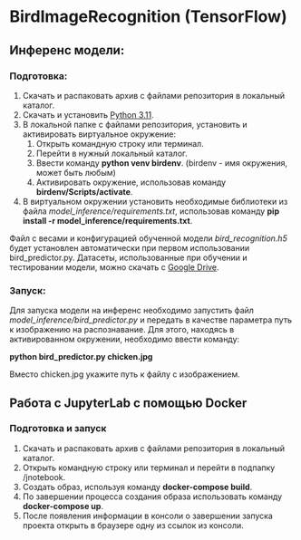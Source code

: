 # BirdImageRecognition (TensorFlow)

## Инференс модели:
### Подготовка:
1. Скачать и распаковать архив с файлами репозитория в локальный каталог.
2. Скачать и установить [Python 3.11](https://www.python.org/downloads/).
3. В локальной папке с файлами репозитория, установить и активировать виртуальное окружение:
   1. Открыть командную строку или терминал.
   2. Перейти в нужный локальный каталог.
   3. Ввести команду **python venv birdenv**. (birdenv - имя окружения, может быть любым)
   4. Активировать окружение, использовав команду **birdenv/Scripts/activate**.
5. В виртуальном окружении установить необходимые библиотеки из файла _model\_inference/requirements.txt_, использовав команду **pip install -r model\_inference/requirements.txt**.

Файл с весами и конфигурацией обученной модели _bird_recognition.h5_ будет установлен автоматически при первом использовании bird_predictor.py.
Датасеты, использованные при обучении и тестировании модели, можно скачать с [Google Drive](https://drive.google.com/drive/folders/1ZDlgOtVB-Jdkqt-cQrEdyl-QMCJwF2kq?usp=sharing).


### Запуск:
Для запуска модели на инференс необходимо запустить файл _model\_inference/bird_predictor.py_ и передать в качестве параметра путь к изображению на распознавание.
Для этого, находясь в активированном окружении, необходимо ввести команду:

**python bird_predictor.py chicken.jpg**

Вместо chicken.jpg укажите путь к файлу с изображением.

## Работа с JupyterLab с помощью Docker

### Подготовка и запуск

1. Скачать и распаковать архив с файлами репозитория в локальный каталог.
2. Открыть командную строку или терминал и перейти в подпапку /jnotebook.
3. Создать образ, используя команду **docker-compose build**.
4. По завершении процесса создания образа использовать команду **docker-compose up**.
5. После появления информации в консоли о завершении запуска проекта открыть в браузере одну из ссылок из консоли.
